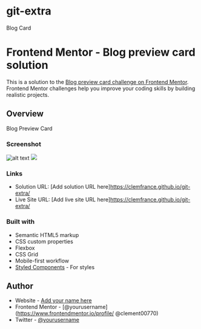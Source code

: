 # git-extra
 Blog Card
# Frontend Mentor - Blog preview card solution

This is a solution to the [Blog preview card challenge on Frontend Mentor](https://www.frontendmentor.io/challenges/blog-preview-card-ckPaj01IcS). Frontend Mentor challenges help you improve your coding skills by building realistic projects. 


## Overview
Blog Preview Card


### Screenshot

![alt text](<FireShot Capture 012 - Blog Card - .png>)
![](fig1.jpg)


### Links

- Solution URL: [Add solution URL here]https://clemfrance.github.io/git-extra/
- Live Site URL: [Add live site URL here]https://clemfrance.github.io/git-extra/



### Built with

- Semantic HTML5 markup
- CSS custom properties
- Flexbox
- CSS Grid
- Mobile-first workflow
- [Styled Components](https://styled-components.com/) - For styles





## Author

- Website - [Add your name here](https://www.your-site.com)
- Frontend Mentor - [@yourusername](https://www.frontendmentor.io/profile/ @clement00770)
- Twitter - [@yourusername](https://www.twitter.com/@Clement14328229)

